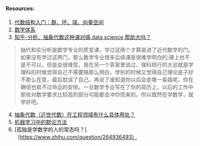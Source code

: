 
#### Resources:
1. [代数结构入门：群、环、域、向量空间](http://sparkandshine.net/algebraic-structure-primer-group-ring-field-vector-space/#4)
2. [数学体系](http://sparkandshine.net/mit-mathematical-formalism/)
3. [知乎-分析、抽象代数这种课对搞 data science 帮助大吗？](https://www.zhihu.com/question/23779178)
> 抽代和实分析是数学专业的质变课，学过这两个才算是进了近代数学的门。如果没有学过这两门，那么数学专业很多后续课是很难学明白的;硬上也不是不可以，但是会很难受。我在另一个答案里说过，理科转行的大忌就是学理科的时候觉得自己不需要搞那么明白，学别的时候又觉得自己理论底子好不那么在意，最后耽误了自己。再说了谁知道你以后会走哪一条路呢，你在确信也抵不过命运的安排。一旦数学专业写在了你的简历上，以后的工作中那些对数学要求比较高的部分可能都会冲你而来的。所以既然在学数学，就学好吧。
4. [抽象代数（近世代数）在工程领域有什么具体用处？](https://www.zhihu.com/question/28445705)
5. [机器学习中的群论方法](https://blog.csdn.net/wishchin/article/details/47393415)
6. [孤独是学数学的人的常态吗？]（https://www.zhihu.com/question/264936493）
